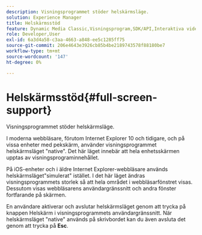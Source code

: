 ```yaml
---
description: Visningsprogrammet stöder helskärmsläge.
solution: Experience Manager
title: Helskärmsstöd
feature: Dynamic Media Classic,Visningsprogram,SDK/API,Interaktiva videoklipp
role: Developer,User
exl-id: 6a3d4a58-c3aa-4663-a848-ee5c1285ff75
source-git-commit: 206e4643e3926cb85b4be2189743578f88180be7
workflow-type: tm+mt
source-wordcount: '147'
ht-degree: 0%

---
```


# Helskärmsstöd{#full-screen-support}

Visningsprogrammet stöder helskärmsläge.

I moderna webbläsare, förutom Internet Explorer 10 och tidigare, och på vissa enheter med pekskärm, använder visningsprogrammet helskärmsläget &quot;native&quot;. Det här läget innebär att hela enhetsskärmen upptas av visningsprograminnehållet.

På iOS-enheter och i äldre Internet Explorer-webbläsare används helskärmsläget&quot;simulerat&quot; istället. I det här läget ändras visningsprogrammets storlek så att hela området i webbläsarfönstret visas. Dessutom visas webbläsarens användargränssnitt och andra fönster fortfarande på skärmen.

En användare aktiverar och avslutar helskärmsläget genom att trycka på knappen Helskärm i visningsprogrammets användargränssnitt. När helskärmsläget &quot;native&quot; används på skrivbordet kan du även avsluta det genom att trycka på **Esc**.
